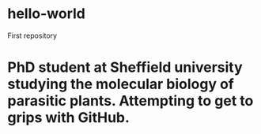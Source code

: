 # hello-world
First repository
# PhD student at Sheffield university studying the molecular biology of parasitic plants. Attempting to get to grips with GitHub. 
